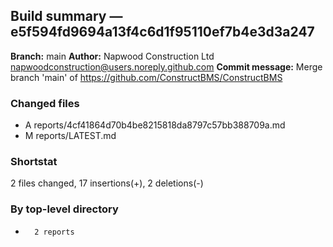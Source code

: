 ## Build summary — e5f594fd9694a13f4c6d1f95110ef7b4e3d3a247

**Branch:** main **Author:** Napwood Construction Ltd <napwoodconstruction@users.noreply.github.com>
**Commit message:** Merge branch 'main' of https://github.com/ConstructBMS/ConstructBMS

### Changed files

- A reports/4cf41864d70b4be8215818da8797c57bb388709a.md
- M reports/LATEST.md

### Shortstat

2 files changed, 17 insertions(+), 2 deletions(-)

### By top-level directory

-       2 reports
